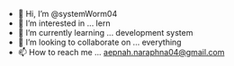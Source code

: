 - 👋 Hi, I’m @systemWorm04
- 👀 I’m interested in ... lern
- 🌱 I’m currently learning ... development system
- 💞️ I’m looking to collaborate on ... everything
- 📫 How to reach me ... aepnah.naraphna04@gmail.com

<!---
is a ✨ special ✨ repository because its `README.md` (this file) appears on your GitHub profile.
You can click the Preview link to take a look at your changes.
--->
